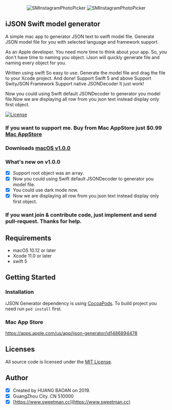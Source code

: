 <p align="center" >
	<img src="https://github.com/sweetmans/iJSON-Generator/blob/develop/github/assets/appstore-preview-3.png" title="SMInstagramPhotoPicker" float=left>
	<img src="https://github.com/sweetmans/iJSON-Generator/blob/develop/github/assets/appstore-preview.png" title="SMInstagramPhotoPicker" float=left>
</p>

## iJSON Swift model generator
A simple mac app to generator JSON text to swift model file.
Generate JSON model file for you with selected language and framework support. 

As an Apple developer. You need more time to think about your app. So, you don't have time to naming you object. iJson will quickly generate file and naming every object for you.

Written using swift
So easy to use. Generate the model file and drag the file to your Xcode project. And done!
Support Swift 5 and above
Support SwityJSON Framework
Support native JSONDecoder
It just work!

Now you could using Swift default JSONDecoder to generator you model file.Now we are displaying all row from you json text instead display only first object.

[![License](https://img.shields.io/cocoapods/l/SMInstagramPhotoPicker.svg?style=flat)](http://cocoapods.org/pods/SMInstagramPhotoPicker)

### If you want to support me. Buy from Mac AppStore just $0.99 [Mac AppStore](https://apps.apple.com/us/app/ijson-model-generator/id1486894478)
### Downloads [macOS v1.0.0](https://github.com/sweetmans/iJSON-Generator/files/6749306/iJSON-app.zip)

### What's new on v1.0.0
- [x] Support root object was an array.
- [x] Now you could using Swift default JSONDecoder to generator you model file.
- [x] You could use dark mode now.
- [x] Now we are displaying all row from you json text instead display only first object. 

### If you want join & contribute code, just implement and send pull-request. Thanks for help.

## Requirements

- macOS 10.12 or later
- Xcode 11.0 or later
- swift 5

## Getting Started

### Installation

iJSON Generator dependency is using [CocoaPods](http://cocoapods.org). To build project you need run `pod install` first.

### Mac App Store

https://apps.apple.com/us/app/ijson-generator/id1486894478

## Licenses

All source code is licensed under the [MIT License](https://raw.github.com/rs/SDWebImage/master/LICENSE).

## Author

- [x] Created by HUANG BAOAN on 2019.
- [x] GuangZhou City. CN 510000 
- [x] [https://www.sweetman.cc](https://www.sweetman.cc)
